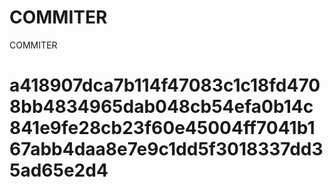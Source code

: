 # COMMITER
COMMITER






# a418907dca7b114f47083c1c18fd4708bb4834965dab048cb54efa0b14c841e9fe28cb23f60e45004ff7041b167abb4daa8e7e9c1dd5f3018337dd35ad65e2d4
